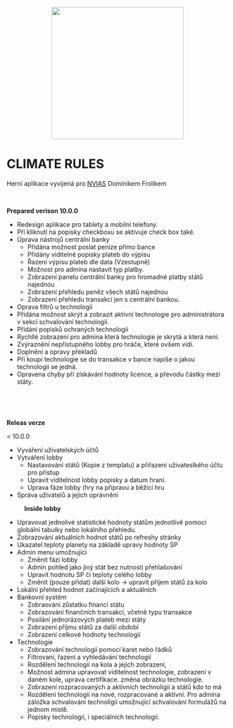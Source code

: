 <p><img alt="" src="https://i.imgur.com/4udiTsy.png" style="display:block; margin-left:auto; margin-right:auto; width:300px" /></p>

<h1><strong>CLIMATE RULES</strong></h1>

<p>Hern&iacute; aplikace vyv&iacute;jen&aacute; pro <a href="https://www.nvias.org/">NVIAS</a> Dominikem Frol&iacute;kem</p>

<p>&nbsp;</p>

<p><strong>Prepared verison 10.0.0</strong></p>

<ul>
	<li>Redesign aplikace pro tablety a mobiln&iacute; telefony.</li>
	<li>Při kliknut&iacute; na popisky checkboxu se aktivuje check box tak&eacute;.</li>
	<li>&Uacute;prava n&aacute;strojů centr&aacute;ln&iacute; banky
	<ul>
		<li>Přid&aacute;na možnost poslat pen&iacute;ze př&iacute;mo bance</li>
		<li>Přid&aacute;ny viditeln&eacute; popisky plateb do v&yacute;pisu</li>
		<li>Řazen&iacute; v&yacute;pisu plateb dle data (Vzestupně)</li>
		<li>Možnost pro admina nastavit typ platby.</li>
		<li>Zobrazen&iacute; panelu centr&aacute;ln&iacute; banky pro hromadn&eacute; platby st&aacute;tů najednou</li>
		<li>Zobrazen&iacute; přehledu peněz v&scaron;ech st&aacute;tů najednou</li>
		<li>Zobrazen&iacute; přehledu transakc&iacute; jen s centr&aacute;ln&iacute; bankou.</li>
	</ul>
	</li>
	<li>Oprava filtrů u technologi&iacute;</li>
	<li>Přid&aacute;na možnost skr&yacute;t a zobrazit aktivn&iacute; technologie pro administr&aacute;tora v sekci schvalov&aacute;n&iacute; technologi&iacute;.</li>
	<li>Přid&aacute;n&iacute; popisků ochran&yacute;ch technologi&iacute;</li>
	<li>Rychll&eacute; zobrazen&iacute; pro admina kter&aacute; technologie je skryt&aacute; a kter&aacute; nen&iacute;.</li>
	<li>Zv&yacute;razněn&iacute; nepř&iacute;stupn&eacute;ho lobby pro hr&aacute;če, kter&eacute; ov&scaron;em vid&iacute;.</li>
	<li>Doplněn&iacute; a opravy překladů</li>
	<li>Při koupi technologie se do transakce v bance nap&iacute;&scaron;e o jakou technologii se jedn&aacute;.</li>
	<li>Opravena chyby při z&iacute;sk&aacute;v&aacute;n&iacute; hodnoty licence, a převodu č&aacute;stky mezi st&aacute;ty.</li>
</ul>

<p>&nbsp;</p>

<p>&nbsp;</p>

<p><strong>Releas verze</strong></p>

<p>&lt; 10.0.0</p>

<ul>
	<li>Vyv&aacute;řen&iacute; uživatelsk&yacute;ch &uacute;čtů</li>
	<li>Vytv&aacute;řen&iacute; lobby
	<ul>
		<li>Nastavov&aacute;n&iacute; st&aacute;tů (Kopie z templatu) a přiřazen&iacute; uživateslk&eacute;ho &uacute;čtu pro př&iacute;stup</li>
		<li>Upravit viditelnost lobby popisky a datum hran&iacute;.</li>
		<li>Uprava f&aacute;ze lobby (hry na př&iacute;pravu a běž&iacute;c&iacute; hru</li>
	</ul>
	</li>
	<li>Spr&aacute;va uživatelů a jejich opr&aacute;vněn&iacute;</li>
</ul>

<p style="margin-left:40px"><strong>Inside lobby</strong></p>

<ul>
	<li>Upravovat jednoliv&eacute; statistick&eacute; hodnoty st&aacute;tům jednotlivě pomoc&iacute; glob&aacute;ln&iacute; tabulky nebo lok&aacute;ln&iacute;ho přehledu.</li>
	<li>Zobrazov&aacute;n&iacute; aktu&aacute;ln&iacute;ch hodnot st&aacute;tů po refreshy str&aacute;nky</li>
	<li>Ukazatel teploty planety na z&aacute;kladě upravy hodnoty SP&nbsp;</li>
	<li>Admin menu umožnuj&iacute;c&iacute;
	<ul>
		<li>Změnit f&aacute;zi lobby</li>
		<li>Admin pohled jako jin&yacute; st&aacute;t bez nutnosti přehla&scaron;ov&aacute;n&iacute;</li>
		<li>Upravit hodnotu SP či teploty cel&eacute;ho lobby</li>
		<li>Změnit (pouze přidat) dal&scaron;&iacute; kolo -&gt; upravit př&iacute;jem st&aacute;tů za kolo</li>
	</ul>
	</li>
	<li>Lok&aacute;ln&iacute; přehled hodnot zač&iacute;naj&iacute;c&iacute;ch a aktu&aacute;ln&iacute;ch</li>
	<li>Bankovn&iacute; syst&eacute;m&nbsp;
	<ul>
		<li>Zobraov&aacute;n&iacute; zůstatku financ&iacute; st&aacute;tu</li>
		<li>Zobrazov&aacute;n&iacute; finančn&iacute;ch transakc&iacute;, včetně typu transakce</li>
		<li>Pos&iacute;l&aacute;n&iacute; jednor&aacute;zov&yacute;ch plateb mezi st&aacute;ty</li>
		<li>Zobrazen&iacute; př&iacute;jmu st&aacute;tů za dal&scaron;&iacute; obdob&iacute;</li>
		<li>Zobrazen&iacute; celkov&eacute; hodnoty technologi&iacute;</li>
	</ul>
	</li>
	<li>Technologie
	<ul>
		<li>Zobrazov&aacute;n&iacute; technologi&iacute; pomoc&iacute; karet nebo ř&aacute;dků</li>
		<li>Filtrovan&iacute;, řazen&iacute; a vyhled&aacute;v&aacute;n&iacute; technologi&iacute;</li>
		<li>Rozdělen&iacute; technologi&iacute; na kola a jejich zobrazen&iacute;,</li>
		<li>Možnost admina upravovat viditelnost technologie, zobrazen&iacute; v dan&eacute;m kole, uprava certifikace. změna obr&aacute;zku technologie.</li>
		<li>Zobrazen&iacute; rozpracovan&yacute;ch a aktivn&iacute;ch technoligi&iacute; a st&aacute;tů kdo to m&aacute;</li>
		<li>Rozdělen&iacute; technologi&iacute; na nov&eacute;, rozpracovan&eacute; a aktivn&iacute;. Pro admina z&aacute;ložka schvalov&aacute;n&iacute; technoligi&iacute; umožnuj&iacute;c&iacute; schvalov&aacute;n&iacute; formul&aacute;žů na jednom m&iacute;stě.</li>
		<li>Popisky technologi&iacute;, i speci&aacute;ln&iacute;ch technologi&iacute;.</li>
	</ul>
	</li>
</ul>

<p style="margin-left:40px">&nbsp;</p>
